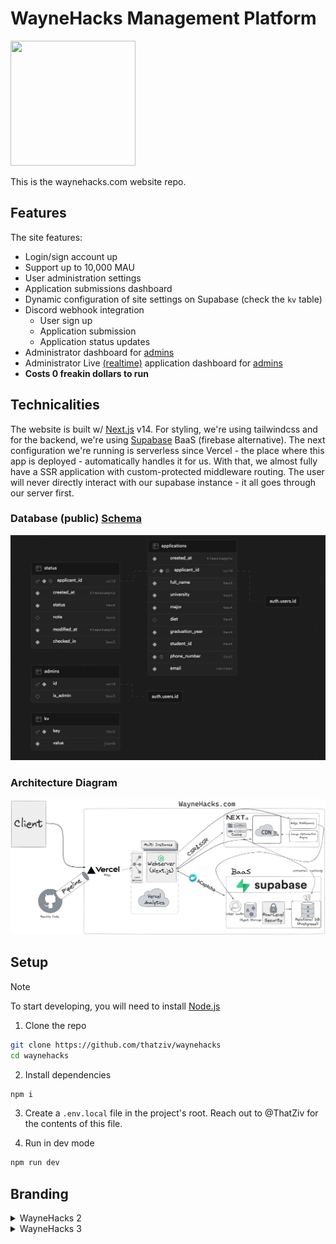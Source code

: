 # WayneHacks Management Platform

<img width=200 height=200 src="https://www.waynehacks.com/favicon.png"/>

This is the waynehacks.com website repo.

## Features

The site features:

- Login/sign account up
- Support up to 10,000 MAU
- User administration settings
- Application submissions dashboard
- Dynamic configuration of site settings on Supabase (check the `kv` table)
- Discord webhook integration
  - User sign up
  - Application submission
  - Application status updates
- Administrator dashboard for [admins](https://waynehacks.com/admin)
- Administrator Live [(realtime)](https://supabase.com/docs/guides/realtime) application dashboard for [admins](https://waynehacks.com/admin/applications)
- **Costs 0 freakin dollars to run**

## Technicalities

The website is built w/ [Next.js](https://nextjs.org) v14. For styling, we're using tailwindcss and for the backend, we're using [Supabase](https://supabase.com) BaaS (firebase alternative). The next configuration we're running is serverless since Vercel - the place where this app is deployed - automatically handles it for us. With that, we almost fully have a SSR application with custom-protected middleware routing. The user will never directly interact with our supabase instance - it all goes through our server first.

### Database (public) [Schema](/supabase/migrations/20231122005059_remote_commit.sql)

![public-schema](/.github/img/public-schema.png)

### Architecture Diagram

![diagram](/.github/img/diagram.png)

## Setup

> [!NOTE]
> To start developing, you will need to install [Node.js](https://nodejs.org)

1. Clone the repo

```sh
git clone https://github.com/thatziv/waynehacks
cd waynehacks
```

2. Install dependencies

```sh
npm i
```

3. Create a `.env.local` file in the project's root. Reach out to @ThatZiv for the contents of this file.

4. Run in dev mode

```sh
npm run dev
```

## Branding

<details>
<summary>WayneHacks 2</summary>

### Colors

- ![#FACC15](https://placehold.co/15x15/FACC15/FACC15.png) `#FACC15` - Gold
- ![#14532d](https://placehold.co/15x15/14532d/14532d.png) `#14532d` - Dark Green
- ![#000000](https://placehold.co/15x15/000000/000000.png) `#000000` - Black
- ![#FFFFFF](https://placehold.co/15x15/FFFFFF/FFFFFF.png) `#FFFFFF` - White

### Fonts

- [Blinker](https://fonts.google.com/specimen/Blinker) - Primary Font
- [Open Sans](https://fonts.google.com/specimen/Open+Sans) - Body Font

### Graphics

- ![WayneHacks Logo](public/whacks2-trans.png)
  Primary Transparent Logo (PNG)
- ![WayneHacks Logo](public/android-chrome-512x512.png) Logo with background
- ![Banner](https://i.imgur.com/l4TRXB4.png) Banner with background

</details>

<details>
<summary>WayneHacks 3</summary>

### Colors

- ![#df0046](https://placehold.co/15x15/df0046/df0046.png) `#df0046` - Rose
- ![#e5888c](https://placehold.co/15x15/e5888c/e5888c.png) `#e5888c` - Light[er] rose (accent)
- ![#353535](https://placehold.co/15x15/353535/353535.png) `#353535` - Gray
- ![#FFFFFF](https://placehold.co/15x15/FFFFFF/FFFFFF.png) `#FFFFFF` - White

### Fonts

- [Stratum](https://fonts.adobe.com/fonts/stratum) - Primary Font
- [Blinker](https://fonts.google.com/specimen/Blinker) - Secondary Font

## Graphics

- ![WayneHacks Logo](public/whacks3_trans.png)
  Primary Transparent Logo (PNG)
- ![Banner](https://i.imgur.com/raO795F.png) Banner with background
- ![Banner-transparent](https://i.imgur.com/ya6yuCM.png) Transparent banner

## Setup (Backend)

1. Follow the instructions for [self-hosting](https://supabase.com/docs/guides/self-hosting/docker) Supabase to setup the local dev environment.

2. Follow the migration [guide](https://supabase.com/docs/guides/cli/local-development).

3. Create a `.env` file in the project's root. Reach out to @ThatZiv for the contents of this file.

4. Run the following command to start the backend server:

```sh
npx supabase start
```

## Contributing

If you'd like to contribute, please fork the repository and use a feature branch. Pull requests are welcome.

---
